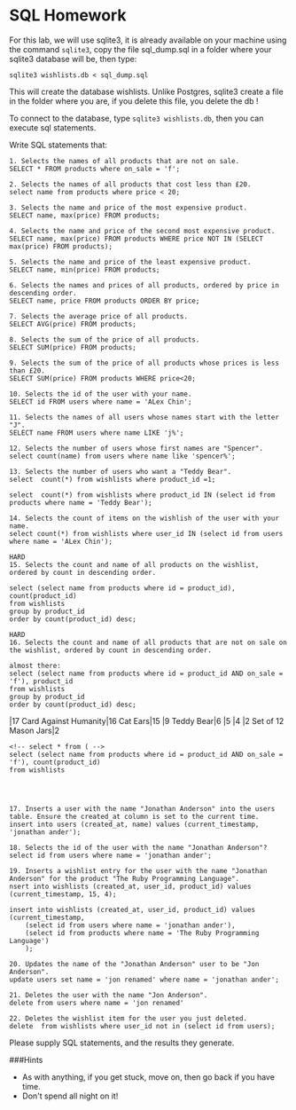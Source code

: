 # SQL Homework

For this lab, we will use sqlite3, it is already available on your machine using the command `sqlite3`, copy the file sql_dump.sql in a folder where your sqlite3 database will be, then type:

```
sqlite3 wishlists.db < sql_dump.sql
```
This will create the database wishlists. Unlike Postgres, sqlite3 create a file in the folder where you are, if you delete this file, you delete the db !

To connect to the database, type `sqlite3 wishlists.db`, then you can execute sql statements.

Write SQL statements that:

    1. Selects the names of all products that are not on sale.
    SELECT * FROM products where on_sale = 'f';

    2. Selects the names of all products that cost less than £20.
    select name from products where price < 20;

    3. Selects the name and price of the most expensive product.
    SELECT name, max(price) FROM products;

    4. Selects the name and price of the second most expensive product.
    SELECT name, max(price) FROM products WHERE price NOT IN (SELECT max(price) FROM products);

    5. Selects the name and price of the least expensive product.
    SELECT name, min(price) FROM products;

    6. Selects the names and prices of all products, ordered by price in descending order.
    SELECT name, price FROM products ORDER BY price;    

    7. Selects the average price of all products.
    SELECT AVG(price) FROM products;

    8. Selects the sum of the price of all products.
    SELECT SUM(price) FROM products;

    9. Selects the sum of the price of all products whose prices is less than £20.
    SELECT SUM(price) FROM products WHERE price<20;

    10. Selects the id of the user with your name.
    SELECT id FROM users where name = 'ALex Chin';

    11. Selects the names of all users whose names start with the letter "J".
    SELECT name FROM users where name LIKE 'j%';

    12. Selects the number of users whose first names are "Spencer".
    select count(name) from users where name like 'spencer%';

    13. Selects the number of users who want a "Teddy Bear".
    select  count(*) from wishlists where product_id =1;

    select  count(*) from wishlists where product_id IN (select id from products where name = 'Teddy Bear');

    14. Selects the count of items on the wishlish of the user with your name.
    select count(*) from wishlists where user_id IN (select id from users where name = 'ALex Chin');

    HARD
    15. Selects the count and name of all products on the wishlist, ordered by count in descending order.

    select (select name from products where id = product_id),  count(product_id) 
    from wishlists 
    group by product_id 
    order by count(product_id) desc;

    HARD
    16. Selects the count and name of all products that are not on sale on the wishlist, ordered by count in descending order.

    almost there:
    select (select name from products where id = product_id AND on_sale = 'f'), product_id
    from wishlists 
    group by product_id 
    order by count(product_id) desc;
|17
Card Against Humanity|16
Cat Ears|15
|9
Teddy Bear|6
|5
|4
|2
Set of 12 Mason Jars|2

    <!-- select * from ( -->
    select (select name from products where id = product_id AND on_sale = 'f'), count(product_id) 
    from wishlists 
    



    17. Inserts a user with the name "Jonathan Anderson" into the users table. Ensure the created_at column is set to the current time.
    insert into users (created_at, name) values (current_timestamp, 'jonathan ander');

    18. Selects the id of the user with the name "Jonathan Anderson"?
    select id from users where name = 'jonathan ander';

    19. Inserts a wishlist entry for the user with the name "Jonathan Anderson" for the product "The Ruby Programming Language".
    nsert into wishlists (created_at, user_id, product_id) values (current_timestamp, 15, 4);

    insert into wishlists (created_at, user_id, product_id) values (current_timestamp, 
        (select id from users where name = 'jonathan ander'), 
        (select id from products where name = 'The Ruby Programming Language')
        );

    20. Updates the name of the "Jonathan Anderson" user to be "Jon Anderson".
    update users set name = 'jon renamed' where name = 'jonathan ander';

    21. Deletes the user with the name "Jon Anderson".
    delete from users where name = 'jon renamed'

    22. Deletes the wishlist item for the user you just deleted.
    delete  from wishlists where user_id not in (select id from users);

Please supply SQL statements, and the results they generate.



###Hints
  - As with anything, if you get stuck, move on, then go back if you have time.
  - Don't spend all night on it!